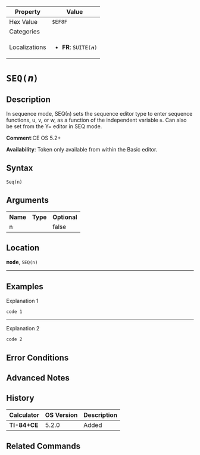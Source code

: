 | Property      | Value |
|---------------|-------|
| Hex Value     | `$EF8F`|
| Categories    | <ul></ul> |
| Localizations | <ul><li><b>FR</b>: `SUITE(𝒏)`</li></ul> |

# `SEQ(𝒏)`

## Description
In sequence mode, SEQ(`n`) sets the sequence editor type to enter sequence functions, u, v, or w, as a function of the independent variable `n`.   Can also be set from the Y= editor in SEQ mode.

<b>Comment</b>:CE OS 5.2+

<b>Availability</b>: Token only available from within the Basic editor.

## Syntax
`Seq(n)`

## Arguments
<table>
<tr><th>Name</th><th>Type</th><th>Optional</th></tr>

<tr><td>n</td><td></td><td>false</td></tr>

</table>

## Location
<tt><kbd><b>mode</b></kbd></tt>, `SEQ(n)`
<hr>

## Examples

Explanation 1
```ti-basic
code 1
```
---
Explanation 2
```ti-basic
code 2
```

## Error Conditions


## Advanced Notes


## History
| Calculator | OS Version | Description |
|------------|------------|-------------|
| <b>TI-84+CE</b> | 5.2.0 | Added |

## Related Commands


